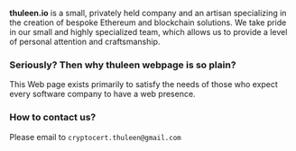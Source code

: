 **thuleen.io** is a small, privately held company and an artisan specializing in the creation of bespoke Ethereum and blockchain solutions. We take pride in our small and highly specialized team, which allows us to provide a level of personal attention and craftsmanship.

### Seriously? Then why thuleen webpage is so plain?

This Web page exists primarily to satisfy the needs of those who expect every software company to have a web presence.

### How to contact us?

Please email to `cryptocert.thuleen@gmail.com`